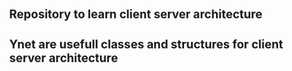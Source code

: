 ## Repository to learn client server architecture
## Ynet are usefull classes and structures for client server architecture